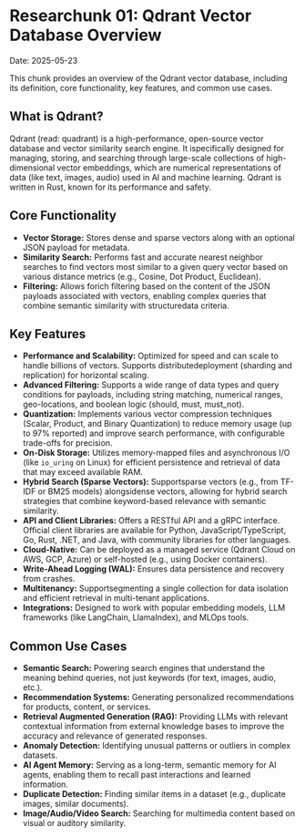 # Researchunk 01: Qdrant Vector Database Overview

Date: 2025-05-23

This chunk provides an overview of the Qdrant vector database, including its definition, core functionality, key features, and common use cases.

## What is Qdrant?

Qdrant (read: quadrant) is a high-performance, open-source vector database and vector similarity search engine. It ispecifically designed for managing, storing, and searching through large-scale collections of high-dimensional vector embeddings, which are numerical representations of data (like text, images, audio) used in AI and machine learning. Qdrant is written in Rust, known for its performance and safety.

## Core Functionality

*   **Vector Storage:** Stores dense and sparse vectors along with an optional JSON payload for metadata.
*   **Similarity Search:** Performs fast and accurate nearest neighbor searches to find vectors most similar to a given query vector based on various distance metrics (e.g., Cosine, Dot Product, Euclidean).
*   **Filtering:** Allows forich filtering based on the content of the JSON payloads associated with vectors, enabling complex queries that combine semantic similarity with structuredata criteria.

## Key Features

*   **Performance and Scalability:** Optimized for speed and can scale to handle billions of vectors. Supports distributedeployment (sharding and replication) for horizontal scaling.
*   **Advanced Filtering:** Supports a wide range of data types and query conditions for payloads, including string matching, numerical ranges, geo-locations, and boolean logic (should, must, must_not).
*   **Quantization:** Implements various vector compression techniques (Scalar, Product, and Binary Quantization) to reduce memory usage (up to 97% reported) and improve search performance, with configurable trade-offs for precision.
*   **On-Disk Storage:** Utilizes memory-mapped files and asynchronous I/O (like `io_uring` on Linux) for efficient persistence and retrieval of data that may exceed available RAM.
*   **Hybrid Search (Sparse Vectors):** Supportsparse vectors (e.g., from TF-IDF or BM25 models) alongsidense vectors, allowing for hybrid search strategies that combine keyword-based relevance with semantic similarity.
*   **API and Client Libraries:** Offers a RESTful API and a gRPC interface. Official client libraries are available for Python, JavaScript/TypeScript, Go, Rust, .NET, and Java, with community libraries for other languages.
*   **Cloud-Native:** Can be deployed as a managed service (Qdrant Cloud on AWS, GCP, Azure) or self-hosted (e.g., using Docker containers).
*   **Write-Ahead Logging (WAL):** Ensures data persistence and recovery from crashes.
*   **Multitenancy:** Supportsegmenting a single collection for data isolation and efficient retrieval in multi-tenant applications.
*   **Integrations:** Designed to work with popular embedding models, LLM frameworks (like LangChain, LlamaIndex), and MLOps tools.

## Common Use Cases

*   **Semantic Search:** Powering search engines that understand the meaning behind queries, not just keywords (for text, images, audio, etc.).
*   **Recommendation Systems:** Generating personalized recommendations for products, content, or services.
*   **Retrieval Augmented Generation (RAG):** Providing LLMs with relevant contextual information from external knowledge bases to improve the accuracy and relevance of generated responses.
*   **Anomaly Detection:** Identifying unusual patterns or outliers in complex datasets.
*   **AI Agent Memory:** Serving as a long-term, semantic memory for AI agents, enabling them to recall past interactions and learned information.
*   **Duplicate Detection:** Finding similar items in a dataset (e.g., duplicate images, similar documents).
*   **Image/Audio/Video Search:** Searching for multimedia content based on visual or auditory similarity.



